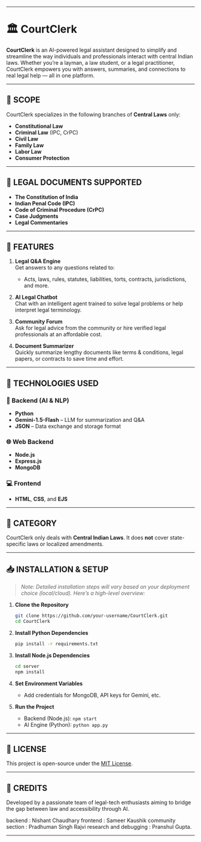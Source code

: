 
---

# 🏛️ CourtClerk

**CourtClerk** is an AI-powered legal assistant designed to simplify and streamline the way individuals and professionals interact with central Indian laws. Whether you’re a layman, a law student, or a legal practitioner, CourtClerk empowers you with answers, summaries, and connections to real legal help — all in one platform.

---

## 📜 SCOPE

CourtClerk specializes in the following branches of **Central Laws** only:

- **Constitutional Law**
- **Criminal Law** (IPC, CrPC)
- **Civil Law**
- **Family Law**
- **Labor Law**
- **Consumer Protection**

---

## 📂 LEGAL DOCUMENTS SUPPORTED

- **The Constitution of India**
- **Indian Penal Code (IPC)**
- **Code of Criminal Procedure (CrPC)**
- **Case Judgments**
- **Legal Commentaries**

---

## 🚀 FEATURES

1. **Legal Q&A Engine**  
   Get answers to any questions related to:
   - Acts, laws, rules, statutes, liabilities, torts, contracts, jurisdictions, and more.

2. **AI Legal Chatbot**  
   Chat with an intelligent agent trained to solve legal problems or help interpret legal terminology.

3. **Community Forum**  
   Ask for legal advice from the community or hire verified legal professionals at an affordable cost.

4. **Document Summarizer**  
   Quickly summarize lengthy documents like terms & conditions, legal papers, or contracts to save time and effort.

---

## 🧠 TECHNOLOGIES USED

### 🐍 Backend (AI & NLP)
- **Python**
- **Gemini-1.5-Flash** – LLM for summarization and Q&A
- **JSON** – Data exchange and storage format

### 🌐 Web Backend
- **Node.js**
- **Express.js**
- **MongoDB**

### 💻 Frontend
- **HTML**, **CSS**, and **EJS**

---

## 📌 CATEGORY

CourtClerk only deals with **Central Indian Laws**. It does **not** cover state-specific laws or localized amendments.

---

## 📥 INSTALLATION & SETUP

> _Note: Detailed installation steps will vary based on your deployment choice (local/cloud). Here’s a high-level overview:_

1. **Clone the Repository**
   ```bash
   git clone https://github.com/your-username/CourtClerk.git
   cd CourtClerk
   ```

2. **Install Python Dependencies**
   ```bash
   pip install -r requirements.txt
   ```

3. **Install Node.js Dependencies**
   ```bash
   cd server
   npm install
   ```

4. **Set Environment Variables**
   - Add credentials for MongoDB, API keys for Gemini, etc.

5. **Run the Project**
   - Backend (Node.js): `npm start`
   - AI Engine (Python): `python app.py`

---

## 📄 LICENSE

This project is open-source under the [MIT License](LICENSE).

---

## 👥 CREDITS

Developed by a passionate team of legal-tech enthusiasts aiming to bridge the gap between law and accessibility through AI.

backend : Nishant Chaudhary
frontend : Sameer Kaushik
community section : Pradhuman Singh Rajvi
research and debugging : Pranshul Gupta.

---

